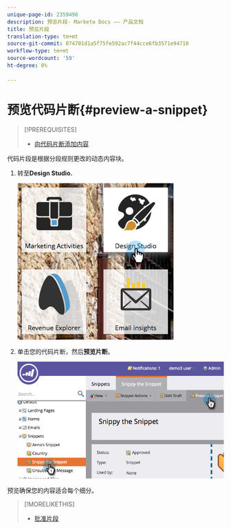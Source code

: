 ```yaml
---
unique-page-id: 2359498
description: 预览片段- Marketo Docs —— 产品文档
title: 预览片段
translation-type: tm+mt
source-git-commit: 074701d1a5f75fe592ac7f44cce6fb3571e94710
workflow-type: tm+mt
source-wordcount: '59'
ht-degree: 0%

---
```



# 预览代码片断{#preview-a-snippet}

>[!PREREQUISITES]
>
>* [向代码片断添加内容](add-content-to-a-snippet.md)

>



代码片段是根据分段规则更改的动态内容块。

1. 转至&#x200B;**Design Studio.**

   ![](assets/designstudio-3.png)

1. 单击您的代码片断，然后&#x200B;**预览片断**。

   ![](assets/image2014-9-16-9-3a48-3a32.png)

预览确保您的内容适合每个细分。

>[!MORELIKETHIS]
>
>* [批准片段](approve-a-snippet.md)

>



